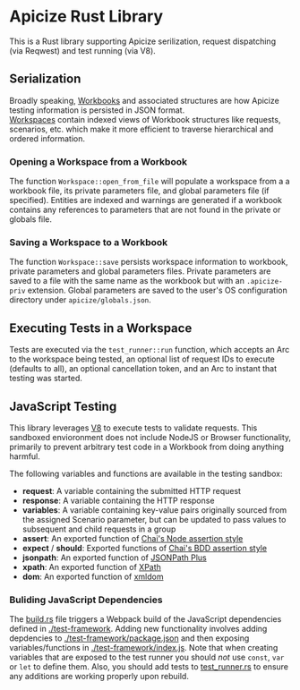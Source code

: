 # Apicize Rust Library

This is a Rust library supporting Apicize serilization, request dispatching (via Reqwest) and test running (via V8).

## Serialization

Broadly speaking, [Workbooks](./src/workbook.rs) and associated structures are how Apicize testing information is persisted in JSON format.  
[Workspaces](./src/workspace.rs) contain indexed views of Workbook structures like requests, scenarios, etc. which make it more efficient
to traverse hierarchical and ordered information.  

### Opening a Workspace from a Workbook

The function `Workspace::open_from_file` will populate a workspace from a a workbook file, its private parameters file, and global
parameters file (if specified).  Entities are indexed and warnings are generated if a workbook contains any references to parameters
that are not found in the private or globals file.

### Saving a Workspace to a Workbook

The function `Workspace::save` persists workspace information to workbook, private parameters and global parameters files.  Private parameters
are saved to a file with the same name as the workbook but with an `.apicize-priv` extension.  Global parameters are saved to the 
user's OS configuration directory under `apicize/globals.json`.

## Executing Tests in a Workspace

Tests are executed via the `test_runner::run` function, which accepts an Arc to the workspace being tested, an optional list of request IDs to execute (defaults to all), an optional
cancellation token, and an Arc to instant that testing was started.

## JavaScript Testing

This library leverages [V8](https://v2.dev) to execute tests to validate requests.  This sandboxed envioronment does not include NodeJS or Browser functionality, primarily to prevent arbitrary test code in a Workbook from doing anything harmful.

The following variables and functions are available in the testing sandbox:

* **request**:  A variable containing the submitted HTTP request
* **response**:  A variable containing the HTTP response
* **variables**:  A variable containing key-value pairs originally sourced from the assigned Scenario parameter, but can be updated to pass values to subsequent and child requests in a group
* **assert**:  An exported function of [Chai's Node assertion style](https://www.chaijs.com/api/assert/)
* **expect** / **should**:  Exported functions of [Chai's BDD assertion style](https://www.chaijs.com/api/bdd/)
* **jsonpath**:  An exported function of [JSONPath Plus](https://www.npmjs.com/package/jsonpath-plus)
* **xpath**:  An exported function of [XPath](https://www.npmjs.com/package/xpath)
* **dom**:  An exported function of [xmldom](https://www.npmjs.com/package/@xmldom/xmldom)

### Buliding JavaScript Dependencies

The [build.rs](./build.rs) file triggers a Webpack build of the JavaScript dependencies defined in [./test-framework](./test-framework/index.js).  Adding new functionality involves adding depdencies to [./test-framework/package.json](./test-framework/package.json) and then exposing variables/functions in [./test-framework/index.js](./test-framework/index.js).  Note that when creating variables that are exposed to the test runner you should *not* use `const`, `var` or `let` to define them.  Also, you should add tests to [test_runner.rs](./src/test_runner.rs) to ensure any
additions are working properly upon rebuild.


